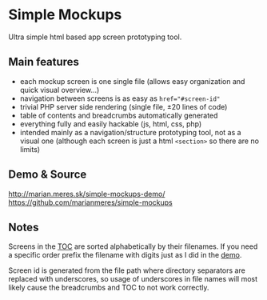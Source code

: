 # Simple Mockups

Ultra simple html based app screen prototyping tool.

## Main features

* each mockup screen is one single file (allows easy organization and quick visual overview...)
* navigation between screens is as easy as `href="#screen-id"`
* trivial PHP server side rendering (single file, &plusmn;20 lines of code)
* table of contents and breadcrumbs automatically generated
* everything fully and easily hackable (js, html, css, php)
* intended mainly as a navigation/structure prototyping tool, not as a visual one
(although each screen is just a html `<section>` so there are no limits)

## Demo &amp; Source

http://marian.meres.sk/simple-mockups-demo/  
https://github.com/marianmeres/simple-mockups

## Notes

Screens in the [TOC](http://marian.meres.sk/simple-mockups-demo/#_toc) are sorted 
alphabetically by their filenames. If you need a specific order prefix the 
filename with digits just as I did in the [demo](https://github.com/marianmeres/simple-mockups/tree/master/screens/index).

Screen id is generated from the file path where directory separators are 
replaced with underscores, so usage of underscores in file names will most likely
cause the breadcrumbs and TOC to not work correctly.

